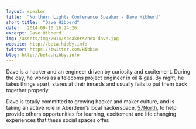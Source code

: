 ```yaml
---
layout: speaker
title:  "Northern Lights Conference Speaker - Dave Hibberd"
short_title:  "Dave Hibberd"
date:   2014-09-10 16:24:26 
excerpt: Dave Hibberd 
img: /assets/img/2014/speakers/hex-dave.jpg 
website: http://beta.hibby.info 
twitter: https://twitter.com/Hibbie
blog: http://beta.hibby.info
---
```


<p>Dave is a hacker and an engineer driven by curiosity and excitement. During the day, he works as a telecoms project engineer in oil & gas. By night, he takes things apart, stares at their innards and usually fails to put them back together properly.</p>

<p>Dave is totally committed to growing hacker and maker culture, and is taking an active role in Aberdeen’s local hackerspace, <a href="https://57north.co/">57North</a>, to help provide others opportunities for learning, excitement and life changing experiences that these social spaces offer.</p>